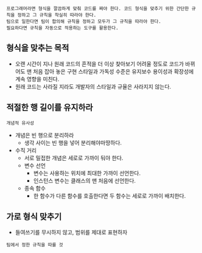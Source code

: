 ```
프로그래머라면 형식을 깔끔하게 맞춰 코드를 짜야 한다. 코드 형식을 맞추기 위한 간단한 규칙을 정하고 그 규칙을 착실히 따라야 한다. 
팀으로 일한다면 팀이 합의해 규칙을 정하고 모두가 그 규칙을 따라야 한다.
필요하다면 규칙을 자동으로 적용하는 도구를 활용한다.
```

## 형식을 맞추는 목적
- 오랜 시간이 지나 원래 코드의 흔적을 더 이상 찾아보기 어려울 정도로 코드가 바뀌어도 맨 처음 잡아 놓은 구현 스타일과 가독성 수준은 유지보수 용이성과 확장성에 계속 영향을 미친다.
- 원래 코드는 사라질 지라도 개발자의 스타일과 규율은 사라지지 않는다.

## 적절한 행 길이를 유지하라
`개념적 유사성`
- 개념은 빈 행으로 분리하라
    - 생각 사이는 빈 행을 넣어 분리해야마땅하다.
- 수직 거리
    - 서로 밀접한 개념은 세로로 가까이 둬야 한다.
    - 변수 선언
      -  변수는 사용하는 위치에 최대한 가까이 선언한다.
      -  인스턴스 변수는 클래스의 맨 처음에 선언한다.
    - 종속 함수
      - 한 함수가 다른 함수를 호출한다면 두 함수는 세로로 가까이 배치한다.

## 가로 형식 맞추기
- 들여쓰기를 무시하지 않고, 범위를 제대로 표현하자

```
팀에서 정한 규칙을 따를 것
```
